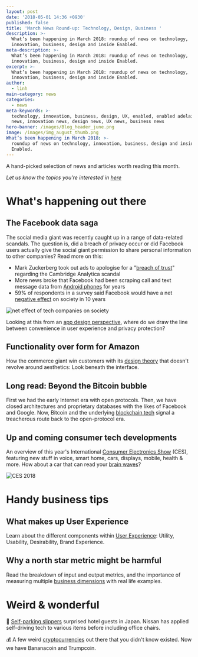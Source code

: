 ```yaml
---
layout: post
date: '2018-05-01 14:36 +0930'
published: false
title: 'March News Round-up: Technology, Design, Business '
description: >-
  What’s been happening in March 2018: roundup of news on technology,
  innovation, business, design and inside Enabled.
meta-description: >-
  What’s been happening in March 2018: roundup of news on technology,
  innovation, business, design and inside Enabled.
excerpt: >-
  What’s been happening in March 2018: roundup of news on technology,
  innovation, business, design and inside Enabled.
author:
  - linh
main-category: news
categories:
  - news
meta-keywords: >-
  technology, innovation, business, design, UX, enabled, enabled adelaide, tech
  news, innovation news, design news, UX news, business news
hero-banner: /images/Blog_header_june.png
image: /images/img_august_thumb.png
What’s been happening in March 2018: >-
  roundup of news on technology, innovation, business, design and inside
  Enabled.
---
```

A hand-picked selection of news and articles worth reading this month.

_Let us know the topics you’re interested in [here](https://enabled1.typeform.com/to/YcdNts)_

# What's happening out there

## The Facebook data saga
The social media giant was recently caught up in a range of data-related scandals. The question is, did a breach of privacy occur or did Facebook users actually give the social giant permission to share personal information to other companies? Read more on this:

- Mark Zuckerberg took out ads to apologise for a "[breach of trust](https://edition.cnn.com/2018/03/25/europe/facebook-zuckerberg-cambridge-analytica-sorry-ads-newspapers-intl/index.html)" regarding the Cambridge Analytica scandal
- More news broke that Facebook had been scraping call and text message data from [Android phones](http://www.zdnet.com/article/facebook-was-tracking-your-text-message-and-phone-call-data-now-what/) for years
- 59% of respondents in a survey said Facebook would have a net [negative effect](https://www.statista.com/chart/13296/net-impact-of-tech-companies-on-society/) on society in 10 years

![net effect of tech companies on society]({{site.baseurl}}/images/img_march_tech.jpg)

Looking at this from an [app design perspective](https://www.fastcodesign.com/90164921/facebook-has-an-app-problem), where do we draw the line between convenience in user experience and privacy protection?

## Functionality over form for Amazon

How the commerce giant win customers with its [design theory](https://www.fastcodesign.com/90160960/the-design-theory-behind-amazons-5-6-billion-success) that doesn't revolve around aesthetics: Look beneath the interface.

## Long read: Beyond the Bitcoin bubble

First we had the early Internet era with open protocols. Then, we have closed architectures and proprietary databases with the likes of Facebook and Google. Now, Bitcoin and the underlying [blockchain tech](https://www.nytimes.com/2018/01/16/magazine/beyond-the-bitcoin-bubble.html) signal a treacherous route back to the open-protocol era.

## Up and coming consumer tech developments

An overview of this year's International [Consumer Electronics Show](https://medium.learningbyshipping.com/ces2018-24dd69ab5ffe) (CES), featuring new stuff in voice, smart home, cars, displays, mobile, health & more. How about a car that can read your [brain waves](https://www.bloomberg.com/news/articles/2018-01-03/brain-waves-will-make-nissan-s-car-of-the-future-a-better-ride)?

![CES 2018]({{site.baseurl}}/images/img_jan_ces.gif)

# Handy business tips

## What makes up User Experience

Learn about the different components within [User Experience](https://www.interaction-design.org/literature/article/key-question-in-user-experience-design-usability-vs-desirability): Utility, Usability, Desirability, Brand Experience.

## Why a north star metric might be harmful

Read the breakdown of input and output metrics, and the importance of measuring multiple [business dimensions](https://www.reforge.com/blog/north-star-metric-growth) with real life examples.

# Weird & wonderful

🚗  [Self-parking slippers](http://bgr.com/2018/01/28/nissan-self-parking-slippers-hotel-japan/) surprised hotel guests in Japan. Nissan has applied self-driving tech to various items before including office chairs.

💰 A few weird [cryptocurrencies](https://mashable.com/2018/01/29/crazy-cryptocurrencies/#F6LlfhsEwaqs) out there that you didn't know existed. Now we have Bananacoin and Trumpcoin.

